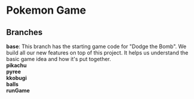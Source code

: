 # Pokemon Game
## Branches <br>
**base**: This branch has the starting game code for "Dodge the Bomb". We build all our new features on top of this project. It helps us understand the basic game idea and how it's put together.<br>
**pikachu**<br>
**pyree**<br>
**kkobugi**<br>
**balls**<br>
**runGame**<br>
